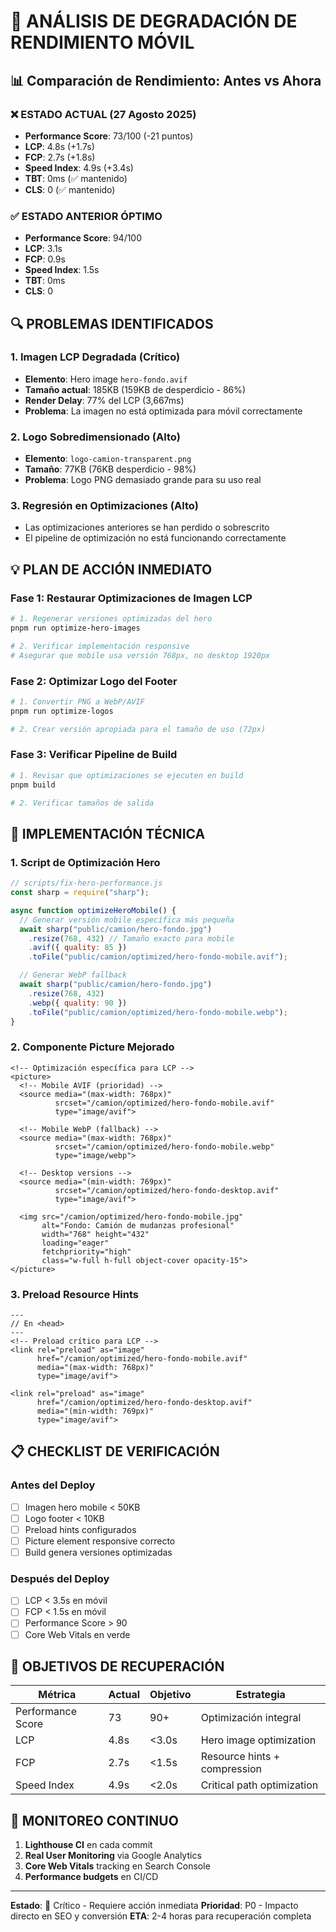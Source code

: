 # 🚨 ANÁLISIS DE DEGRADACIÓN DE RENDIMIENTO MÓVIL

## 📊 Comparación de Rendimiento: Antes vs Ahora

### ❌ **ESTADO ACTUAL (27 Agosto 2025)**

- **Performance Score**: 73/100 (-21 puntos)
- **LCP**: 4.8s (+1.7s)
- **FCP**: 2.7s (+1.8s)
- **Speed Index**: 4.9s (+3.4s)
- **TBT**: 0ms (✅ mantenido)
- **CLS**: 0 (✅ mantenido)

### ✅ **ESTADO ANTERIOR ÓPTIMO**

- **Performance Score**: 94/100
- **LCP**: 3.1s
- **FCP**: 0.9s
- **Speed Index**: 1.5s
- **TBT**: 0ms
- **CLS**: 0

## 🔍 PROBLEMAS IDENTIFICADOS

### 1. **Imagen LCP Degradada** (Crítico)

- **Elemento**: Hero image `hero-fondo.avif`
- **Tamaño actual**: 185KB (159KB de desperdicio - 86%)
- **Render Delay**: 77% del LCP (3,667ms)
- **Problema**: La imagen no está optimizada para móvil correctamente

### 2. **Logo Sobredimensionado** (Alto)

- **Elemento**: `logo-camion-transparent.png`
- **Tamaño**: 77KB (76KB desperdicio - 98%)
- **Problema**: Logo PNG demasiado grande para su uso real

### 3. **Regresión en Optimizaciones** (Alto)

- Las optimizaciones anteriores se han perdido o sobrescrito
- El pipeline de optimización no está funcionando correctamente

## 💡 PLAN DE ACCIÓN INMEDIATO

### Fase 1: Restaurar Optimizaciones de Imagen LCP

```bash
# 1. Regenerar versiones optimizadas del hero
pnpm run optimize-hero-images

# 2. Verificar implementación responsive
# Asegurar que mobile usa versión 768px, no desktop 1920px
```

### Fase 2: Optimizar Logo del Footer

```bash
# 1. Convertir PNG a WebP/AVIF
pnpm run optimize-logos

# 2. Crear versión apropiada para el tamaño de uso (72px)
```

### Fase 3: Verificar Pipeline de Build

```bash
# 1. Revisar que optimizaciones se ejecuten en build
pnpm build

# 2. Verificar tamaños de salida
```

## 🔧 IMPLEMENTACIÓN TÉCNICA

### 1. Script de Optimización Hero

```javascript
// scripts/fix-hero-performance.js
const sharp = require("sharp");

async function optimizeHeroMobile() {
  // Generar versión mobile específica más pequeña
  await sharp("public/camion/hero-fondo.jpg")
    .resize(768, 432) // Tamaño exacto para mobile
    .avif({ quality: 85 })
    .toFile("public/camion/optimized/hero-fondo-mobile.avif");

  // Generar WebP fallback
  await sharp("public/camion/hero-fondo.jpg")
    .resize(768, 432)
    .webp({ quality: 90 })
    .toFile("public/camion/optimized/hero-fondo-mobile.webp");
}
```

### 2. Componente Picture Mejorado

```astro
<!-- Optimización específica para LCP -->
<picture>
  <!-- Mobile AVIF (prioridad) -->
  <source media="(max-width: 768px)"
          srcset="/camion/optimized/hero-fondo-mobile.avif"
          type="image/avif">

  <!-- Mobile WebP (fallback) -->
  <source media="(max-width: 768px)"
          srcset="/camion/optimized/hero-fondo-mobile.webp"
          type="image/webp">

  <!-- Desktop versions -->
  <source media="(min-width: 769px)"
          srcset="/camion/optimized/hero-fondo-desktop.avif"
          type="image/avif">

  <img src="/camion/optimized/hero-fondo-mobile.jpg"
       alt="Fondo: Camión de mudanzas profesional"
       width="768" height="432"
       loading="eager"
       fetchpriority="high"
       class="w-full h-full object-cover opacity-15">
</picture>
```

### 3. Preload Resource Hints

```astro
---
// En <head>
---
<!-- Preload crítico para LCP -->
<link rel="preload" as="image"
      href="/camion/optimized/hero-fondo-mobile.avif"
      media="(max-width: 768px)"
      type="image/avif">

<link rel="preload" as="image"
      href="/camion/optimized/hero-fondo-desktop.avif"
      media="(min-width: 769px)"
      type="image/avif">
```

## 📋 CHECKLIST DE VERIFICACIÓN

### Antes del Deploy

- [ ] Imagen hero mobile < 50KB
- [ ] Logo footer < 10KB
- [ ] Preload hints configurados
- [ ] Picture element responsive correcto
- [ ] Build genera versiones optimizadas

### Después del Deploy

- [ ] LCP < 3.5s en móvil
- [ ] FCP < 1.5s en móvil
- [ ] Performance Score > 90
- [ ] Core Web Vitals en verde

## 🎯 OBJETIVOS DE RECUPERACIÓN

| Métrica           | Actual | Objetivo | Estrategia                   |
| ----------------- | ------ | -------- | ---------------------------- |
| Performance Score | 73     | 90+      | Optimización integral        |
| LCP               | 4.8s   | <3.0s    | Hero image optimization      |
| FCP               | 2.7s   | <1.5s    | Resource hints + compression |
| Speed Index       | 4.9s   | <2.0s    | Critical path optimization   |

## 🔄 MONITOREO CONTINUO

1. **Lighthouse CI** en cada commit
2. **Real User Monitoring** via Google Analytics
3. **Core Web Vitals** tracking en Search Console
4. **Performance budgets** en CI/CD

---

**Estado**: 🚨 Crítico - Requiere acción inmediata
**Prioridad**: P0 - Impacto directo en SEO y conversión
**ETA**: 2-4 horas para recuperación completa
